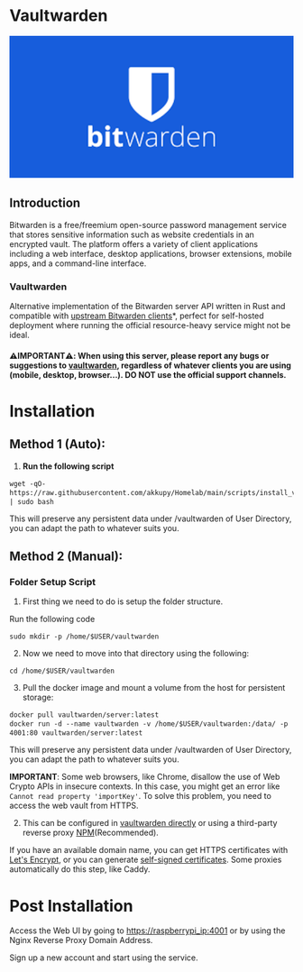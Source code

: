 # Vaultwarden

<p align="center">
  <img src="../images/bitwarden.png" width="512"/>
</p>

## Introduction

Bitwarden is a free/freemium open-source password management service that stores sensitive information such as website credentials in an encrypted vault. The platform offers a variety of client applications including a web interface, desktop applications, browser extensions, mobile apps, and a command-line interface.

### Vaultwarden

Alternative implementation of the Bitwarden server API written in Rust and compatible with [upstream Bitwarden clients](https://bitwarden.com/download/)*, perfect for self-hosted deployment where running the official resource-heavy service might not be ideal.

#### ⚠️**IMPORTANT**⚠️: When using this server, please report any bugs or suggestions to [vaultwarden](https://github.com/dani-garcia/vaultwarden/), regardless of whatever clients you are using (mobile, desktop, browser...). DO NOT use the official support channels.

# Installation

## Method 1 (Auto):

1. **Run the following script**

```
wget -qO- https://raw.githubusercontent.com/akkupy/Homelab/main/scripts/install_vaultwarden.sh | sudo bash
```

This will preserve any persistent data under /vaultwarden of User Directory, you can adapt the path to whatever suits you.

## Method 2 (Manual):

### Folder Setup Script

1. First thing we need to do is setup the folder structure. 

Run the following code
```
sudo mkdir -p /home/$USER/vaultwarden
```

2. Now we need to move into that directory using the following:

```
cd /home/$USER/vaultwarden
```
3. Pull the docker image and mount a volume from the host for persistent storage:

```
docker pull vaultwarden/server:latest
docker run -d --name vaultwarden -v /home/$USER/vaultwarden:/data/ -p 4001:80 vaultwarden/server:latest
```
This will preserve any persistent data under /vaultwarden of User Directory, you can adapt the path to whatever suits you.


**IMPORTANT**: Some web browsers, like Chrome, disallow the use of Web Crypto APIs in insecure contexts. In this case, you might get an error like `Cannot read property 'importKey'`. To solve this problem, you need to access the web vault from HTTPS. 

2. This can be configured in [vaultwarden directly](https://github.com/dani-garcia/vaultwarden/wiki/Enabling-HTTPS) or using a third-party reverse proxy [NPM](https://github.com/akkupy/Homelab/blob/main/docs/nginx_proxy_manager.md)(Recommended).

If you have an available domain name, you can get HTTPS certificates with [Let's Encrypt](https://letsencrypt.org/), or you can generate [self-signed certificates](https://github.com/akkupy/Self_Signed_SSL_Cerificate). Some proxies automatically do this step, like Caddy.

# Post Installation

Access the Web UI by going to <https://raspberrypi_ip:4001> or by using the Nginx Reverse Proxy Domain Address.

Sign up a new account and start using the service.
